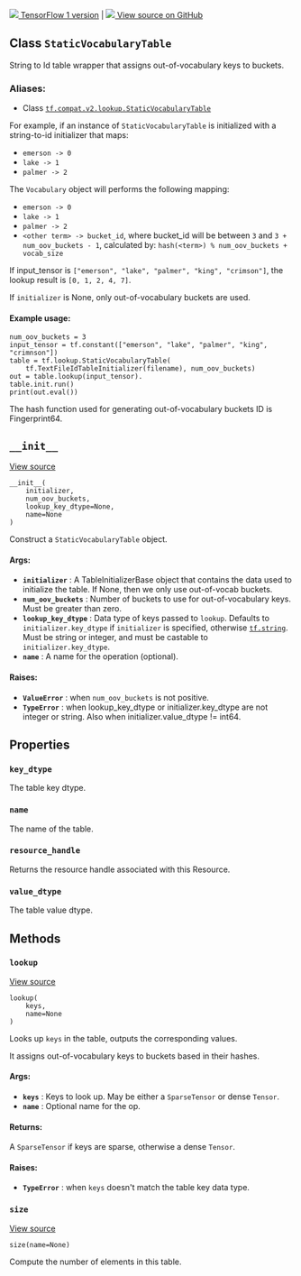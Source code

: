 [ ![](https://tensorflow.google.cn/images/tf_logo_32px.png) TensorFlow 1
version](/versions/r1.15/api_docs/python/tf/lookup/StaticVocabularyTable) |  [
![](https://tensorflow.google.cn/images/GitHub-Mark-32px.png) View source on
GitHub
](https://github.com/tensorflow/tensorflow/blob/r2.0/tensorflow/python/ops/lookup_ops.py#L1037-L1207)  
  
  
## Class `StaticVocabularyTable`

String to Id table wrapper that assigns out-of-vocabulary keys to buckets.

### Aliases:

  * Class [`tf.compat.v2.lookup.StaticVocabularyTable`](/api_docs/python/tf/lookup/StaticVocabularyTable)

For example, if an instance of `StaticVocabularyTable` is initialized with a
string-to-id initializer that maps:

  * `emerson -> 0`
  * `lake -> 1`
  * `palmer -> 2`

The `Vocabulary` object will performs the following mapping:

  * `emerson -> 0`
  * `lake -> 1`
  * `palmer -> 2`
  * `<other term> -> bucket_id`, where bucket_id will be between `3` and `3 + num_oov_buckets - 1`, calculated by: `hash(<term>) % num_oov_buckets + vocab_size`

If input_tensor is `["emerson", "lake", "palmer", "king", "crimson"]`, the
lookup result is `[0, 1, 2, 4, 7]`.

If `initializer` is None, only out-of-vocabulary buckets are used.

#### Example usage:

    
    
    num_oov_buckets = 3
    input_tensor = tf.constant(["emerson", "lake", "palmer", "king", "crimnson"])
    table = tf.lookup.StaticVocabularyTable(
        tf.TextFileIdTableInitializer(filename), num_oov_buckets)
    out = table.lookup(input_tensor).
    table.init.run()
    print(out.eval())
    

The hash function used for generating out-of-vocabulary buckets ID is
Fingerprint64.

## `__init__`

[View
source](https://github.com/tensorflow/tensorflow/blob/r2.0/tensorflow/python/ops/lookup_ops.py#L1077-L1136)

    
    
    __init__(
        initializer,
        num_oov_buckets,
        lookup_key_dtype=None,
        name=None
    )
    

Construct a `StaticVocabularyTable` object.

#### Args:

  * **`initializer`** : A TableInitializerBase object that contains the data used to initialize the table. If None, then we only use out-of-vocab buckets.
  * **`num_oov_buckets`** : Number of buckets to use for out-of-vocabulary keys. Must be greater than zero.
  * **`lookup_key_dtype`** : Data type of keys passed to `lookup`. Defaults to `initializer.key_dtype` if `initializer` is specified, otherwise [`tf.string`](https://tensorflow.google.cn/api_docs/python/tf#string). Must be string or integer, and must be castable to `initializer.key_dtype`.
  * **`name`** : A name for the operation (optional).

#### Raises:

  * **`ValueError`** : when `num_oov_buckets` is not positive.
  * **`TypeError`** : when lookup_key_dtype or initializer.key_dtype are not integer or string. Also when initializer.value_dtype != int64.

## Properties

### `key_dtype`

The table key dtype.

### `name`

The name of the table.

### `resource_handle`

Returns the resource handle associated with this Resource.

### `value_dtype`

The table value dtype.

## Methods

### `lookup`

[View
source](https://github.com/tensorflow/tensorflow/blob/r2.0/tensorflow/python/ops/lookup_ops.py#L1168-L1207)

    
    
    lookup(
        keys,
        name=None
    )
    

Looks up `keys` in the table, outputs the corresponding values.

It assigns out-of-vocabulary keys to buckets based in their hashes.

#### Args:

  * **`keys`** : Keys to look up. May be either a `SparseTensor` or dense `Tensor`.
  * **`name`** : Optional name for the op.

#### Returns:

A `SparseTensor` if keys are sparse, otherwise a dense `Tensor`.

#### Raises:

  * **`TypeError`** : when `keys` doesn't match the table key data type.

### `size`

[View
source](https://github.com/tensorflow/tensorflow/blob/r2.0/tensorflow/python/ops/lookup_ops.py#L1159-L1166)

    
    
    size(name=None)
    

Compute the number of elements in this table.

